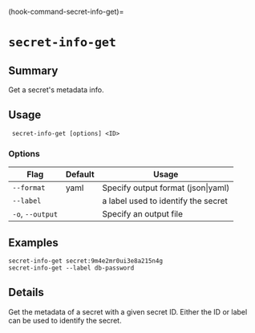 (hook-command-secret-info-get)=
# `secret-info-get`
## Summary
Get a secret's metadata info.

## Usage
``` secret-info-get [options] <ID>```

### Options
| Flag | Default | Usage |
| --- | --- | --- |
| `--format` | yaml | Specify output format (json&#x7c;yaml) |
| `--label` |  | a label used to identify the secret |
| `-o`, `--output` |  | Specify an output file |

## Examples

    secret-info-get secret:9m4e2mr0ui3e8a215n4g
    secret-info-get --label db-password


## Details

Get the metadata of a secret with a given secret ID.
Either the ID or label can be used to identify the secret.